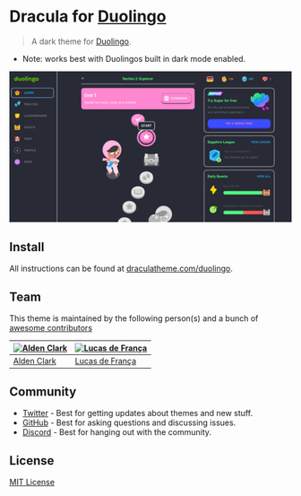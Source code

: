 # Dracula for [Duolingo](https://duolingo.com)

> A dark theme for [Duolingo](https://Duolingo.com).
- Note: works best with Duolingos built in dark mode enabled.

![Screenshot](./screenshot.png)

## Install

All instructions can be found at [draculatheme.com/duolingo](https://draculatheme.com/duolingo).

## Team

This theme is maintained by the following person(s) and a bunch of [awesome contributors](https://github.com/dracula/duolingo/graphs/contributors)

| [![Alden Clark](https://github.com/sonofactgnrd.png?size=50)](https://github.com/sonofactgnrd) | [![Lucas de França](https://github.com/luxonauta.png?size=100)](https://github.com/luxonauta) |
| ---------------------------------------------------------------------------------------- | --------------------------------------------------------------------------------------------- |
| [Alden Clark](https://github.com/sonofactgnrd)                                               | [Lucas de França](https://github.com/luxonauta)                                               |

## Community

- [Twitter](https://twitter.com/draculatheme) - Best for getting updates about themes and new stuff.
- [GitHub](https://github.com/dracula/dracula-theme/discussions) - Best for asking questions and discussing issues.
- [Discord](https://draculatheme.com/discord-invite) - Best for hanging out with the community.

## License

[MIT License](./LICENSE)
